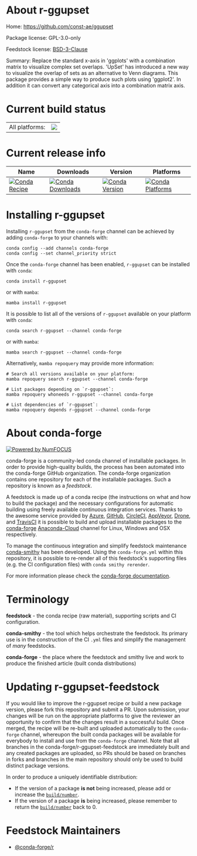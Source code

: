 About r-ggupset
===============

Home: https://github.com/const-ae/ggupset

Package license: GPL-3.0-only

Feedstock license: [BSD-3-Clause](https://github.com/conda-forge/r-ggupset-feedstock/blob/main/LICENSE.txt)

Summary: Replace the standard x-axis in 'ggplots' with a combination matrix to visualize complex set overlaps. 'UpSet' has introduced a new way to visualize the overlap of sets as an alternative to Venn diagrams.  This package provides a simple way to produce such plots using 'ggplot2'.  In addition it can convert any categorical axis into a combination matrix axis.

Current build status
====================


<table><tr><td>All platforms:</td>
    <td>
      <a href="https://dev.azure.com/conda-forge/feedstock-builds/_build/latest?definitionId=6349&branchName=main">
        <img src="https://dev.azure.com/conda-forge/feedstock-builds/_apis/build/status/r-ggupset-feedstock?branchName=main">
      </a>
    </td>
  </tr>
</table>

Current release info
====================

| Name | Downloads | Version | Platforms |
| --- | --- | --- | --- |
| [![Conda Recipe](https://img.shields.io/badge/recipe-r--ggupset-green.svg)](https://anaconda.org/conda-forge/r-ggupset) | [![Conda Downloads](https://img.shields.io/conda/dn/conda-forge/r-ggupset.svg)](https://anaconda.org/conda-forge/r-ggupset) | [![Conda Version](https://img.shields.io/conda/vn/conda-forge/r-ggupset.svg)](https://anaconda.org/conda-forge/r-ggupset) | [![Conda Platforms](https://img.shields.io/conda/pn/conda-forge/r-ggupset.svg)](https://anaconda.org/conda-forge/r-ggupset) |

Installing r-ggupset
====================

Installing `r-ggupset` from the `conda-forge` channel can be achieved by adding `conda-forge` to your channels with:

```
conda config --add channels conda-forge
conda config --set channel_priority strict
```

Once the `conda-forge` channel has been enabled, `r-ggupset` can be installed with `conda`:

```
conda install r-ggupset
```

or with `mamba`:

```
mamba install r-ggupset
```

It is possible to list all of the versions of `r-ggupset` available on your platform with `conda`:

```
conda search r-ggupset --channel conda-forge
```

or with `mamba`:

```
mamba search r-ggupset --channel conda-forge
```

Alternatively, `mamba repoquery` may provide more information:

```
# Search all versions available on your platform:
mamba repoquery search r-ggupset --channel conda-forge

# List packages depending on `r-ggupset`:
mamba repoquery whoneeds r-ggupset --channel conda-forge

# List dependencies of `r-ggupset`:
mamba repoquery depends r-ggupset --channel conda-forge
```


About conda-forge
=================

[![Powered by
NumFOCUS](https://img.shields.io/badge/powered%20by-NumFOCUS-orange.svg?style=flat&colorA=E1523D&colorB=007D8A)](https://numfocus.org)

conda-forge is a community-led conda channel of installable packages.
In order to provide high-quality builds, the process has been automated into the
conda-forge GitHub organization. The conda-forge organization contains one repository
for each of the installable packages. Such a repository is known as a *feedstock*.

A feedstock is made up of a conda recipe (the instructions on what and how to build
the package) and the necessary configurations for automatic building using freely
available continuous integration services. Thanks to the awesome service provided by
[Azure](https://azure.microsoft.com/en-us/services/devops/), [GitHub](https://github.com/),
[CircleCI](https://circleci.com/), [AppVeyor](https://www.appveyor.com/),
[Drone](https://cloud.drone.io/welcome), and [TravisCI](https://travis-ci.com/)
it is possible to build and upload installable packages to the
[conda-forge](https://anaconda.org/conda-forge) [Anaconda-Cloud](https://anaconda.org/)
channel for Linux, Windows and OSX respectively.

To manage the continuous integration and simplify feedstock maintenance
[conda-smithy](https://github.com/conda-forge/conda-smithy) has been developed.
Using the ``conda-forge.yml`` within this repository, it is possible to re-render all of
this feedstock's supporting files (e.g. the CI configuration files) with ``conda smithy rerender``.

For more information please check the [conda-forge documentation](https://conda-forge.org/docs/).

Terminology
===========

**feedstock** - the conda recipe (raw material), supporting scripts and CI configuration.

**conda-smithy** - the tool which helps orchestrate the feedstock.
                   Its primary use is in the construction of the CI ``.yml`` files
                   and simplify the management of *many* feedstocks.

**conda-forge** - the place where the feedstock and smithy live and work to
                  produce the finished article (built conda distributions)


Updating r-ggupset-feedstock
============================

If you would like to improve the r-ggupset recipe or build a new
package version, please fork this repository and submit a PR. Upon submission,
your changes will be run on the appropriate platforms to give the reviewer an
opportunity to confirm that the changes result in a successful build. Once
merged, the recipe will be re-built and uploaded automatically to the
`conda-forge` channel, whereupon the built conda packages will be available for
everybody to install and use from the `conda-forge` channel.
Note that all branches in the conda-forge/r-ggupset-feedstock are
immediately built and any created packages are uploaded, so PRs should be based
on branches in forks and branches in the main repository should only be used to
build distinct package versions.

In order to produce a uniquely identifiable distribution:
 * If the version of a package **is not** being increased, please add or increase
   the [``build/number``](https://docs.conda.io/projects/conda-build/en/latest/resources/define-metadata.html#build-number-and-string).
 * If the version of a package **is** being increased, please remember to return
   the [``build/number``](https://docs.conda.io/projects/conda-build/en/latest/resources/define-metadata.html#build-number-and-string)
   back to 0.

Feedstock Maintainers
=====================

* [@conda-forge/r](https://github.com/conda-forge/r/)


